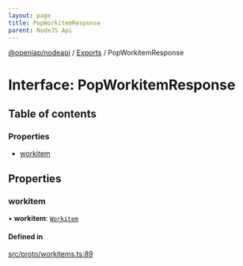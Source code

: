 ```yaml
---
layout: page
title: PopWorkitemResponse
parent: NodeJS Api
---
```

[@openiap/nodeapi](../README.html) / [Exports](../modules.html) / PopWorkitemResponse

# Interface: PopWorkitemResponse

## Table of contents

### Properties

- [workitem](PopWorkitemResponse.html#workitem)

## Properties

### workitem

• **workitem**: [`Workitem`](../modules.html#workitem)

#### Defined in

[src/proto/workitems.ts:89](https://github.com/openiap/nodeapi/blob/a6b5438/src/proto/workitems.ts#L89)

